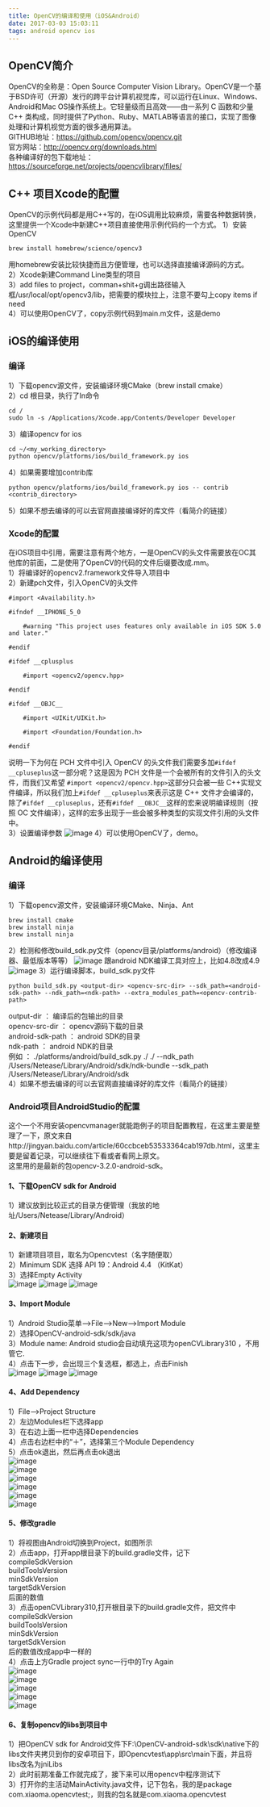 ```yaml
---
title: OpenCV的编译和使用（iOS&Android）
date: 2017-03-03 15:03:11
tags: android opencv ios
---
```

## OpenCV简介
OpenCV的全称是：Open Source Computer Vision Library。OpenCV是一个基于BSD许可（开源）发行的跨平台计算机视觉库，可以运行在Linux、Windows、Android和Mac OS操作系统上。它轻量级而且高效——由一系列 C 函数和少量 C++ 类构成，同时提供了Python、Ruby、MATLAB等语言的接口，实现了图像处理和计算机视觉方面的很多通用算法。   
GITHUB地址：https://github.com/opencv/opencv.git   
官方网站：http://opencv.org/downloads.html   
各种编译好的包下载地址：https://sourceforge.net/projects/opencvlibrary/files/
## C++ 项目Xcode的配置
OpenCV的示例代码都是用C++写的，在iOS调用比较麻烦，需要各种数据转换，这里提供一个Xcode中新建C++项目直接使用示例代码的一个方式。
1）安装OpenCV
```
brew install homebrew/science/opencv3
```
用homebrew安装比较快捷而且方便管理，也可以选择直接编译源码的方式。   
2）Xcode新建Command Line类型的项目   
3）add files to project，comman+shit+g调出路径输入框/usr/local/opt/opencv3/lib，把需要的模块拉上，注意不要勾上copy items if need   
4）可以使用OpenCV了，copy示例代码到main.m文件，这是demo   

## iOS的编译使用
### 编译
1）下载opencv源文件，安装编译环境CMake（brew install cmake）   
2）cd 根目录，执行了ln命令
```
cd /
sudo ln -s /Applications/Xcode.app/Contents/Developer Developer
```
3）编译opencv for ios
```
cd ~/<my_working_directory>
python opencv/platforms/ios/build_framework.py ios
```
4）如果需要增加contrib库
```
python opencv/platforms/ios/build_framework.py ios -- contrib <contrib_directory>
```
5）如果不想去编译的可以去官网直接编译好的库文件（看简介的链接）
### Xcode的配置
在iOS项目中引用，需要注意有两个地方，一是OpenCV的头文件需要放在OC其他库的前面，二是使用了OpenCV的代码的文件后缀要改成.mm。   
1）将编译好的opencv2.framework文件导入项目中   
2）新建pch文件，引入OpenCV的头文件   
```
#import <Availability.h>

#ifndef __IPHONE_5_0

    #warning "This project uses features only available in iOS SDK 5.0 and later."

#endif

#ifdef __cplusplus

    #import <opencv2/opencv.hpp>

#endif

#ifdef __OBJC__

    #import <UIKit/UIKit.h>

    #import <Foundation/Foundation.h>

#endif
```
说明一下为何在 PCH 文件中引入 OpenCV 的头文件我们需要多加`#ifdef __cpluseplus`这一部分呢？这是因为 PCH 文件是一个会被所有的文件引入的头文件，而我们又希望 `#import <opencv2/opencv.hpp>`这部分只会被一些 C++实现文件编译，所以我们加上`#ifdef __cpluseplus`来表示这是 C++ 文件才会编译的，除了`#ifdef __cpluseplus`，还有`#ifdef __OBJC__`这样的宏来说明编译规则（按照 OC 文件编译），这样的宏多出现于一些会被多种类型的实现文件引用的头文件中。   
3）设置编译参数
![image](ios-android-opencv-build-usage/1.png)
4）可以使用OpenCV了，demo。

## Android的编译使用
### 编译
1）下载opencv源文件，安装编译环境CMake、Ninja、Ant
```
brew install cmake
brew install ninja
brew install ninja
```
2）检测和修改build_sdk.py文件（opencv目录/platforms/android）（修改编译器、最低版本等等）
![image](ios-android-opencv-build-usage/2.png)
跟android NDK编译工具对应上，比如4.8改成4.9
![image](ios-android-opencv-build-usage/3.png)
3）运行编译脚本，build_sdk.py文件
```
python build_sdk.py <output-dir> <opencv-src-dir> --sdk_path=<android-sdk-path> --ndk_path=<ndk-path> --extra_modules_path=<opencv-contrib-path>
```
output-dir ： 编译后的包输出的目录   
opencv-src-dir ： opencv源码下载的目录   
android-sdk-path ： android SDK的目录   
ndk-path ： android NDK的目录   
例如 ： ./platforms/android/build_sdk.py ./ ./ --ndk_path /Users/Netease/Library/Android/sdk/ndk-bundle --sdk_path /Users/Netease/Library/Android/sdk   
4）如果不想去编译的可以去官网直接编译好的库文件（看简介的链接）
### Android项目AndroidStudio的配置
这个一个不用安装opencvmanager就能跑例子的项目配置教程，在这里主要是整理了一下，原文来自http://jingyan.baidu.com/article/60ccbceb53533364cab197db.html，这里主要是留着记录，可以继续往下看或者看网上原文。   
这里用的是最新的包opencv-3.2.0-android-sdk。
#### 1、下载OpenCV sdk for Android
1）建议放到比较正式的目录方便管理（我放的地址/Users/Netease/Library/Android）

#### 2、新建项目
1）新建项目项目，取名为Opencvtest（名字随便取）   
2）Minimum SDK 选择 API 19：Android 4.4 （KitKat）   
3）选择Empty Activity   
![image](ios-android-opencv-build-usage/4.png)
![image](ios-android-opencv-build-usage/5.png)
![image](ios-android-opencv-build-usage/6.png)
#### 3、Import Module
1）Android Studio菜单-->File-->New-->Import Module   
2）选择OpenCV-android-sdk/sdk/java   
3）Module name: Android studio会自动填充这项为openCVLibrary310 ，不用管它.   
4）点击下一步，会出现三个复选框，都选上，点击Finish   
![image](ios-android-opencv-build-usage/7.png)
![image](ios-android-opencv-build-usage/8.png)
![image](ios-android-opencv-build-usage/9.png)


#### 4、Add Dependency
1）File-->Project Structure   
2）左边Modules栏下选择app   
3）在右边上面一栏中选择Dependencies   
4）点击右边栏中的“＋”，选择第三个Module Dependency   
5）点击ok退出，然后再点击ok退出   
![image](ios-android-opencv-build-usage/10.jpg)    
![image](ios-android-opencv-build-usage/11.jpg)   
![image](ios-android-opencv-build-usage/12.jpg)   
![image](ios-android-opencv-build-usage/13.jpg)   
![image](ios-android-opencv-build-usage/14.jpg)   
![image](ios-android-opencv-build-usage/15.jpg)   

#### 5、修改gradle
1）将视图由Android切换到Project，如图所示   
2）点击app，打开app根目录下的build.gradle文件，记下   
compileSdkVersion   
buildToolsVersion   
minSdkVersion   
targetSdkVersion   
后面的数值   
3）点击openCVLibrary310,打开根目录下的build.gradle文件，把文件中   
compileSdkVersion   
buildToolsVersion   
minSdkVersion   
targetSdkVersion   
后的数值改成app中一样的   
4）点击上方Gradle project sync一行中的Try Again   
![image](ios-android-opencv-build-usage/16.jpg)    
![image](ios-android-opencv-build-usage/17.jpg)   
![image](ios-android-opencv-build-usage/18.jpg)   
![image](ios-android-opencv-build-usage/19.jpg)    
![image](ios-android-opencv-build-usage/20.jpg)   
#### 6、复制opencv的libs到项目中
1）把OpenCV sdk for Android文件下F:\OpenCV-android-sdk\sdk\native下的libs文件夹拷贝到你的安卓项目下，即Opencvtest\app\src\main下面，并且将libs改名为jniLibs   
2）此时前期准备工作就完成了，接下来可以用opencv中程序测试下   
3）打开你的主活动MainActivity.java文件，记下包名，我的是package    com.xiaoma.opencvtest;，则我的包名就是com.xiaoma.opencvtest   
